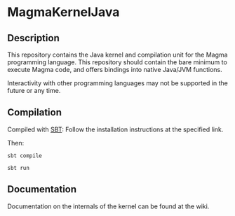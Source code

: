 # MagmaKernelJava

## Description

This repository contains the Java kernel and compilation unit for the Magma programming language.
This repository should contain the bare minimum to execute Magma code, and offers bindings into
native Java/JVM functions.

Interactivity with other programming languages may not be supported in the future or any time.

## Compilation

Compiled with [SBT](https://www.scala-sbt.org/): 
Follow the installation instructions at the specified link.

Then: 

`sbt compile`

`sbt run`

## Documentation

Documentation on the internals of the kernel can be
found at the wiki.